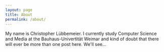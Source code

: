 ```yaml
---
layout: page
title: About
permalink: /about/
---
```


My name is Christopher Lübbemeier. I currently study Computer Science and Media at the Bauhaus-Univertität Weimar and kind of doubt that there will ever be more than one post here. We'll see…
